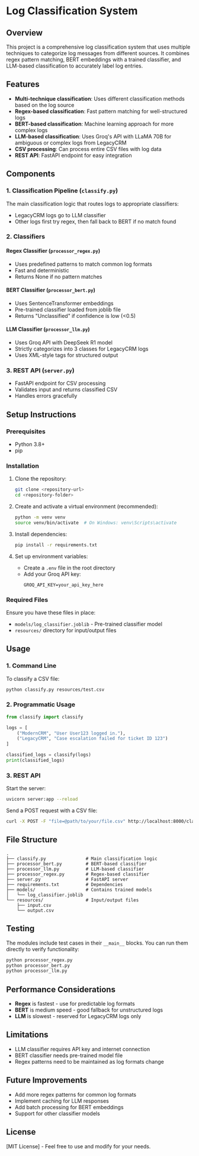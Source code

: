 
# Log Classification System

## Overview

This project is a comprehensive log classification system that uses multiple techniques to categorize log messages from different sources. It combines regex pattern matching, BERT embeddings with a trained classifier, and LLM-based classification to accurately label log entries.

## Features

- **Multi-technique classification**: Uses different classification methods based on the log source  
- **Regex-based classification**: Fast pattern matching for well-structured logs  
- **BERT-based classification**: Machine learning approach for more complex logs  
- **LLM-based classification**: Uses Groq's API with LLaMA 70B for ambiguous or complex logs from LegacyCRM  
- **CSV processing**: Can process entire CSV files with log data  
- **REST API**: FastAPI endpoint for easy integration  

## Components

### 1. Classification Pipeline (`classify.py`)

The main classification logic that routes logs to appropriate classifiers:
- LegacyCRM logs go to LLM classifier
- Other logs first try regex, then fall back to BERT if no match found

### 2. Classifiers

#### Regex Classifier (`processor_regex.py`)
- Uses predefined patterns to match common log formats  
- Fast and deterministic  
- Returns None if no pattern matches  

#### BERT Classifier (`processor_bert.py`)
- Uses SentenceTransformer embeddings  
- Pre-trained classifier loaded from joblib file  
- Returns "Unclassified" if confidence is low (<0.5)  

#### LLM Classifier (`processor_llm.py`)
- Uses Groq API with DeepSeek R1 model  
- Strictly categorizes into 3 classes for LegacyCRM logs  
- Uses XML-style tags for structured output  

### 3. REST API (`server.py`)
- FastAPI endpoint for CSV processing  
- Validates input and returns classified CSV  
- Handles errors gracefully  

## Setup Instructions

### Prerequisites

- Python 3.8+  
- pip  

### Installation

1. Clone the repository:
   ```bash
   git clone <repository-url>
   cd <repository-folder>
   ```

2. Create and activate a virtual environment (recommended):
   ```bash
   python -m venv venv
   source venv/bin/activate  # On Windows: venv\Scripts\activate
   ```

3. Install dependencies:
   ```bash
   pip install -r requirements.txt
   ```

4. Set up environment variables:
   - Create a `.env` file in the root directory  
   - Add your Groq API key:
     ```
     GROQ_API_KEY=your_api_key_here
     ```

### Required Files

Ensure you have these files in place:
- `models/log_classifier.joblib` - Pre-trained classifier model  
- `resources/` directory for input/output files  

## Usage

### 1. Command Line

To classify a CSV file:
```bash
python classify.py resources/test.csv
```

### 2. Programmatic Usage

```python
from classify import classify

logs = [
    ("ModernCRM", "User User123 logged in."),
    ("LegacyCRM", "Case escalation failed for ticket ID 123")
]

classified_logs = classify(logs)
print(classified_logs)
```

### 3. REST API

Start the server:
```bash
uvicorn server:app --reload
```

Send a POST request with a CSV file:
```bash
curl -X POST -F "file=@path/to/your/file.csv" http://localhost:8000/classify/ --output output.csv
```

## File Structure

```
.
├── classify.py               # Main classification logic
├── processor_bert.py         # BERT-based classifier
├── processor_llm.py          # LLM-based classifier
├── processor_regex.py        # Regex-based classifier
├── server.py                 # FastAPI server
├── requirements.txt          # Dependencies
├── models/                   # Contains trained models
│   └── log_classifier.joblib
└── resources/                # Input/output files
    ├── input.csv
    └── output.csv
```

## Testing

The modules include test cases in their `__main__` blocks. You can run them directly to verify functionality:

```bash
python processor_regex.py
python processor_bert.py
python processor_llm.py
```

## Performance Considerations

- **Regex** is fastest - use for predictable log formats  
- **BERT** is medium speed - good fallback for unstructured logs  
- **LLM** is slowest - reserved for LegacyCRM logs only  

## Limitations

- LLM classifier requires API key and internet connection  
- BERT classifier needs pre-trained model file  
- Regex patterns need to be maintained as log formats change  

## Future Improvements

- Add more regex patterns for common log formats  
- Implement caching for LLM responses  
- Add batch processing for BERT embeddings  
- Support for other classifier models  

## License

[MIT License] - Feel free to use and modify for your needs.
